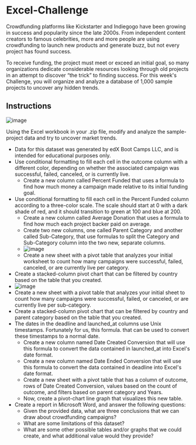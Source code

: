 # Excel-Challenge
Crowdfunding platforms like Kickstarter and Indiegogo have been growing in success and popularity since the late 2000s. From independent content creators to famous celebrities, more and more people are using crowdfunding to launch new products and generate buzz, but not every project has found success.

To receive funding, the project must meet or exceed an initial goal, so many organizations dedicate considerable resources looking through old projects in an attempt to discover “the trick” to finding success. For this week's Challenge, you will organize and analyze a database of 1,000 sample projects to uncover any hidden trends.

## Instructions
![image](https://github.com/hannahkollmann/Excel-Challenge/assets/157349641/e6aa7b8a-95cc-4c21-b6cb-046eb532875f)

Using the Excel workbook in your .zip file, modify and analyze the sample-project data and try to uncover market trends.
* Data for this dataset was generated by edX Boot Camps LLC, and is intended for educational purposes only.
* Use conditional formatting to fill each cell in the outcome column with a different color, depending on whether the associated campaign was successful, failed, canceled, or is currently live.
  * Create a new column called Percent Funded that uses a formula to find how much money a campaign made relative to its initial funding goal.
* Use conditional formatting to fill each cell in the Percent Funded column according to a three-color scale. The scale should start at 0 with a dark shade of red, and it should transition to green at 100 and blue at 200.
  * Create a new column called Average Donation that uses a formula to find how much each project backer paid on average.
  * Create two new columns, one called Parent Category and another called Sub-Category, that use formulas to split the Category and Sub-Category column into the two new, separate columns.
  * ![image](https://github.com/hannahkollmann/Excel-Challenge/assets/157349641/0fcf2658-1d3e-4ec7-9ea6-84e9e1bc386f)
  * Create a new sheet with a pivot table that analyzes your initial worksheet to count how many campaigns were successful, failed, canceled, or are currently live per category.
* Create a stacked-column pivot chart that can be filtered by country based on the table that you created.
* ![image](https://github.com/hannahkollmann/Excel-Challenge/assets/157349641/3b2f93e9-43f2-4c0c-80c6-659e492476df)
* Create a new sheet with a pivot table that analyzes your initial sheet to count how many campaigns were successful, failed, or canceled, or are currently live per sub-category.
* Create a stacked-column pivot chart that can be filtered by country and parent category based on the table that you created.
* The dates in the deadline and launched_at columns use Unix timestamps. Fortunately for us, this formula. that can be used to convert these timestamps to a normal date.
  * Create a new column named Date Created Conversion that will use this formula to convert the data contained in launched_at into Excel's date format.
  * Create a new column named Date Ended Conversion that will use this formula to convert the data contained in deadline into Excel's date format.
  * Create a new sheet with a pivot table that has a column of outcome, rows of Date Created Conversion, values based on the count of outcome, and filters based on parent category and Years.
  * Now, create a pivot-chart line graph that visualizes this new table.
* Create a report in Microsoft Word, and answer the following questions:
  * Given the provided data, what are three conclusions that we can draw about crowdfunding campaigns?
  * What are some limitations of this dataset?
  * What are some other possible tables and/or graphs that we could create, and what additional value would they provide?



